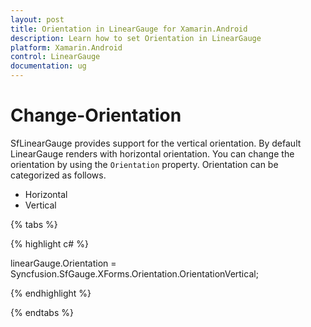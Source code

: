 ```yaml
---
layout: post
title: Orientation in LinearGauge for Xamarin.Android
description: Learn how to set Orientation in LinearGauge
platform: Xamarin.Android
control: LinearGauge
documentation: ug
---
```


# Change-Orientation

SfLinearGauge provides support for the vertical orientation. By default LinearGauge renders with horizontal orientation. You can change the orientation by using the `Orientation` property. Orientation can be categorized as follows. 

* Horizontal
* Vertical

{% tabs %}

{% highlight c# %}

linearGauge.Orientation = Syncfusion.SfGauge.XForms.Orientation.OrientationVertical;

{% endhighlight %}

{% endtabs %}

